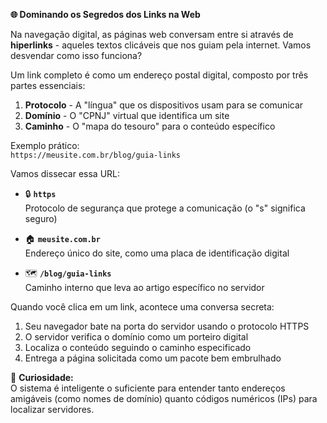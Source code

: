 

**🌐 Dominando os Segredos dos Links na Web**

Na navegação digital, as páginas web conversam entre si através de **hiperlinks** - aqueles textos clicáveis que nos guiam pela internet. Vamos desvendar como isso funciona?

Um link completo é como um endereço postal digital, composto por três partes essenciais:

1. **Protocolo** - A "língua" que os dispositivos usam para se comunicar  
2. **Domínio** - O "CPNJ" virtual que identifica um site  
3. **Caminho** - O "mapa do tesouro" para o conteúdo específico

Exemplo prático:  
`https://meusite.com.br/blog/guia-links`

Vamos dissecar essa URL:

- 🔒 **`https`**  
  Protocolo de segurança que protege a comunicação (o "s" significa seguro)

- 🏠 **`meusite.com.br`**  
  Endereço único do site, como uma placa de identificação digital

- 🗺️ **`/blog/guia-links`**  
  Caminho interno que leva ao artigo específico no servidor

Quando você clica em um link, acontece uma conversa secreta:

1. Seu navegador bate na porta do servidor usando o protocolo HTTPS
2. O servidor verifica o domínio como um porteiro digital
3. Localiza o conteúdo seguindo o caminho especificado
4. Entrega a página solicitada como um pacote bem embrulhado

📌 **Curiosidade:**  
O sistema é inteligente o suficiente para entender tanto endereços amigáveis (como nomes de domínio) quanto códigos numéricos (IPs) para localizar servidores.